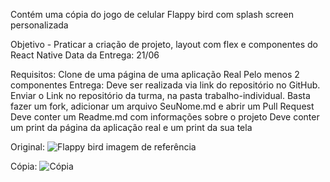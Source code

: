 Contém uma cópia do jogo de celular Flappy bird com splash screen personalizada

Objetivo - Praticar a criação de projeto, layout com flex e componentes do React Native
Data da Entrega: 21/06

Requisitos:
Clone de uma página de uma aplicação Real
Pelo menos 2 componentes
Entrega:
Deve ser realizada via link do repositório no GitHub.
Enviar o Link no repositório da turma, na pasta trabalho-individual.
Basta fazer um fork, adicionar um arquivo SeuNome.md e abrir um Pull Request
Deve conter um Readme.md com informações sobre o projeto
Deve conter um print da página da aplicação real e um print da sua tela



Original:
![Flappy bird imagem de referência](https://github.com/EnzoLaffront/trabalho_individual/assets/163218788/fcd73e13-3080-4268-90ca-954f5d02908a)

Cópia:
![Cópia](https://github.com/EnzoLaffront/trabalho_individual/assets/163218788/b96bab71-abf2-4c68-a948-af530566897b)
